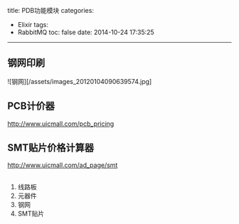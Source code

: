 title: PDB功能模块
categories:
  - Elixir
tags:
  - RabbitMQ
toc: false
date: 2014-10-24 17:35:25
---

## 钢网印刷

![钢网][/assets/images_20120104090639574.jpg]

## PCB计价器

http://www.uicmall.com/pcb_pricing

## SMT贴片价格计算器

http://www.uicmall.com/ad_page/smt


##

1. 线路板
2. 元器件
3. 钢网
4. SMT贴片